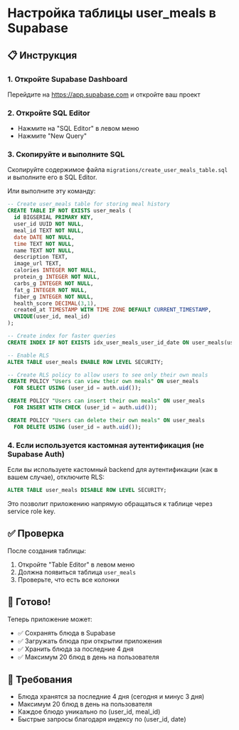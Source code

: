 # Настройка таблицы user_meals в Supabase

## 📋 Инструкция

### 1. Откройте Supabase Dashboard
Перейдите на https://app.supabase.com и откройте ваш проект

### 2. Откройте SQL Editor
- Нажмите на "SQL Editor" в левом меню
- Нажмите "New Query"

### 3. Скопируйте и выполните SQL

Скопируйте содержимое файла `migrations/create_user_meals_table.sql` и выполните его в SQL Editor.

Или выполните эту команду:

```sql
-- Create user_meals table for storing meal history
CREATE TABLE IF NOT EXISTS user_meals (
  id BIGSERIAL PRIMARY KEY,
  user_id UUID NOT NULL,
  meal_id TEXT NOT NULL,
  date DATE NOT NULL,
  time TEXT NOT NULL,
  name TEXT NOT NULL,
  description TEXT,
  image_url TEXT,
  calories INTEGER NOT NULL,
  protein_g INTEGER NOT NULL,
  carbs_g INTEGER NOT NULL,
  fat_g INTEGER NOT NULL,
  fiber_g INTEGER NOT NULL,
  health_score DECIMAL(3,1),
  created_at TIMESTAMP WITH TIME ZONE DEFAULT CURRENT_TIMESTAMP,
  UNIQUE(user_id, meal_id)
);

-- Create index for faster queries
CREATE INDEX IF NOT EXISTS idx_user_meals_user_id_date ON user_meals(user_id, date DESC);

-- Enable RLS
ALTER TABLE user_meals ENABLE ROW LEVEL SECURITY;

-- Create RLS policy to allow users to see only their own meals
CREATE POLICY "Users can view their own meals" ON user_meals
  FOR SELECT USING (user_id = auth.uid());

CREATE POLICY "Users can insert their own meals" ON user_meals
  FOR INSERT WITH CHECK (user_id = auth.uid());

CREATE POLICY "Users can delete their own meals" ON user_meals
  FOR DELETE USING (user_id = auth.uid());
```

### 4. Если используется кастомная аутентификация (не Supabase Auth)

Если вы используете кастомный backend для аутентификации (как в вашем случае), отключите RLS:

```sql
ALTER TABLE user_meals DISABLE ROW LEVEL SECURITY;
```

Это позволит приложению напрямую обращаться к таблице через service role key.

## ✅ Проверка

После создания таблицы:
1. Откройте "Table Editor" в левом меню
2. Должна появиться таблица `user_meals`
3. Проверьте, что есть все колонки

## 🚀 Готово!

Теперь приложение может:
- ✅ Сохранять блюда в Supabase
- ✅ Загружать блюда при открытии приложения
- ✅ Хранить блюда за последние 4 дня
- ✅ Максимум 20 блюд в день на пользователя

## 📝 Требования

- Блюда хранятся за последние 4 дня (сегодня и минус 3 дня)
- Максимум 20 блюд в день на пользователя
- Каждое блюдо уникально по (user_id, meal_id)
- Быстрые запросы благодаря индексу по (user_id, date)
